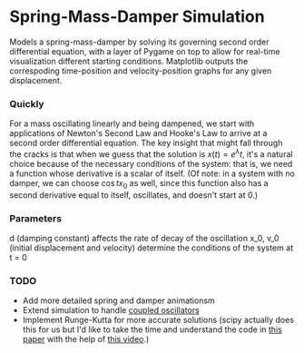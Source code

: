 # Spring-Mass-Damper Simulation

Models a spring-mass-damper by solving its governing second order differential equation, with a layer of Pygame on top to allow for real-time visualization different starting conditions. Matplotlib outputs the correspoding time-position and velocity-position graphs for any given displacement.

### Quickly

For a mass oscillating linearly and being dampened, we start with applications of Newton's Second Law and Hooke's Law to arrive at a second order differential equation. The key insight that might fall through the cracks is that when we guess that the solution is $x(t) = e^\lambda t$, it's a natural choice because of the necessary conditions of the system: that is, we need a function whose derivative is a scalar of itself. (Of note: in a system with no damper, we can choose $\cos{t}x_0$ as well, since this function also has a second derivative equal to itself, oscillates, and doesn't start at 0.) 

### Parameters

d (damping constant) affects the rate of decay of the oscillation
x_0, v_0 (initial displacement and velocity) determine the conditions of the system at t = 0

### TODO
- Add more detailed spring and damper animationsm
- Extend simulation to handle [coupled oscillators](https://scholar.harvard.edu/files/schwartz/files/lecture3-coupled-oscillators.pdf) 
- Implement Runge-Kutta for more accurate solutions (scipy actually does this for us but I'd like to take the time and understand the code in [this paper](https://www.researchgate.net/publication/344220586_A_simple_Runge-Kutta_4_th_order_python_algorithm) with the help of [this video](https://www.youtube.com/watch?v=hGCP6I2WisM).)